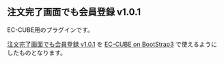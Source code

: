 注文完了画面でも会員登録 v1.0.1
--------------------------

EC-CUBE用のプラグインです。

[注文完了画面でも会員登録 v1.0.1](http://www.ec-cube.net/products/detail.php?product_id=404) を [EC-CUBE on BootStrap3](https://github.com/clicktx/eccube-on-bootstrap3) で使えるようにしたものとなります。